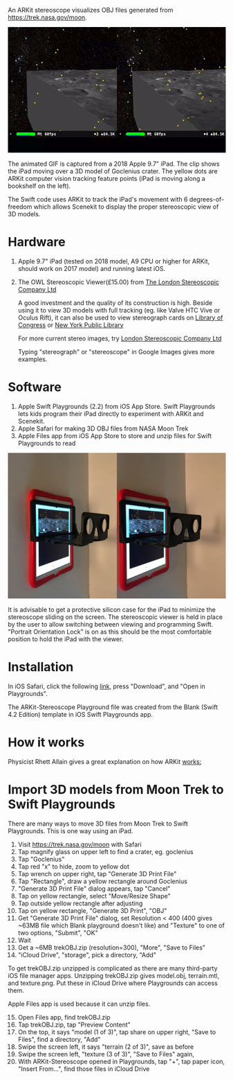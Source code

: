An ARKit stereoscope visualizes OBJ files generated from https://trek.nasa.gov/moon.

![](goclenius.gif)

The animated GIF is captured from a 2018 Apple 9.7" iPad. The clip shows the iPad moving over a 3D model of Goclenius crater. The yellow dots are ARKit computer vision tracking feature points (iPad is moving along a bookshelf on the left).

The Swift code uses ARKit to track the iPad's movement with 6 degrees-of-freedom which allows Scenekit to display the proper stereoscopic view of 3D models.

# Hardware

1. Apple 9.7" iPad (tested on 2018 model, A9 CPU or higher for ARKit, should work on 2017 model) and running latest iOS.

2. The OWL Stereoscopic Viewer(£15.00) from [The London Stereoscopic Company Ltd](https://www.londonstereo.com/)

   A good investment and the quality of its construction is high. Beside using it to view 3D models with full tracking (eg. like Valve HTC Vive or Oculus Rift), it can also be used to view stereograph cards on [Library of Congress](http://www.loc.gov/pictures/collection/stereo/) or [New York Public Library](https://stereo.nypl.org/)

   For more current stereo images, try [London Stereoscopic Company Ltd](https://www.londonstereo.com/3-D-gallery1.html)

   Typing "stereograph" or "stereoscope" in Google Images gives more examples.

# Software

1. Apple Swift Playgrounds (2.2) from iOS App Store. Swift Playgrounds lets kids program their iPad directly to experiment with ARKit and Scenekit.
2. Apple Safari for making 3D OBJ files from NASA Moon Trek
3. Apple Files app from iOS App Store to store and unzip files for Swift Playgrounds to read

<img src="owl-viewer.jpg" width="640">

It is advisable to get a protective silicon case for the iPad to minimize the stereoscope sliding on the screen. The stereoscopic viewer is held in place by the user to allow switching between viewing and programming Swift. "Portrait Orientation Lock" is on as this should be the most comfortable position to hold the iPad with the viewer.

# Installation

In iOS Safari, click the following [link](https://github.com/Physicslibrary/ARKit-Stereoscope/blob/master/dist/ARKit%20Stereoscope.playground.zip), press "Download", and "Open in Playgrounds".

The ARKit-Stereoscope Playground file was created from the Blank (Swift 4.2 Edition) template in iOS Swift Playgrounds app.

# How it works

Physicist Rhett Allain gives a great explanation on how ARKit [works:](https://www.youtube.com/watch?v=Zf5XffYzvJ8)

# Import 3D models from Moon Trek to Swift Playgrounds

There are many ways to move 3D files from Moon Trek to Swift Playgrounds. This is one way using an iPad.

1. Visit https://trek.nasa.gov/moon with Safari
2. Tap magnify glass on upper left to find a crater, eg. goclenius
3. Tap "Goclenius"
4. Tap red "x" to hide, zoom to yellow dot
5. Tap wrench on upper right, tap "Generate 3D Print File"
6. Tap "Rectangle", draw a yellow rectangle around Goclenius
7. "Generate 3D Print File" dialog appears, tap "Cancel"
8. Tap on yellow rectangle, select "Move/Resize Shape"
9. Tap outside yellow rectangle after adjusting
10. Tap on yellow rectangle, "Generate 3D Print", "OBJ"
11. Get "Generate 3D Print File" dialog, set Resolution < 400 (400 gives ~63MB file which Blank playground doesn't like) and "Texture" to one of two options, "Submit", "OK"
12. Wait
13. Get a ~6MB trekOBJ.zip (resolution=300), "More", "Save to Files"
14. "iCloud Drive", "storage", pick a directory, "Add"

To get trekOBJ.zip unzipped is complicated as there are many third-party iOS file manager apps.
Unzipping trekOBJ.zip gives model.obj, terrain.mtl, and texture.png. Put these in iCloud Drive where Playgrounds can access them.

Apple Files app is used because it can unzip files.

15. Open Files app, find trekOBJ.zip
16. Tap trekOBJ.zip, tap "Preview Content"
17. On the top, it says "model (1 of 3)", tap share on upper right, "Save to Files", find a directory, "Add"
18. Swipe the screen left, it says "terrain (2 of 3)", save as before
19. Swipe the screen left, "texture (3 of 3)", "Save to Files" again, 
20. With ARKit-Stereoscope opened in Playgrounds, tap "+", tap paper icon, "Insert From...", find those files in iCloud Drive


